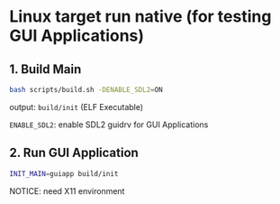 # Linux target run native (for testing GUI Applications)

## 1. Build Main

```bash
bash scripts/build.sh -DENABLE_SDL2=ON
```
output: `build/init` (ELF Executable)

`ENABLE_SDL2`: enable SDL2 guidrv for GUI Applications

## 2. Run GUI Application

```bash
INIT_MAIN=guiapp build/init
```
NOTICE: need X11 environment

